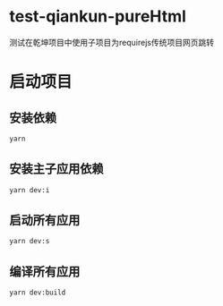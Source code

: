 # test-qiankun-pureHtml

测试在乾坤项目中使用子项目为requirejs传统项目网页跳转

# 启动项目

## 安装依赖

```sh
yarn
```

## 安装主子应用依赖

```sh
yarn dev:i
```

## 启动所有应用

```sh
yarn dev:s
```

## 编译所有应用

```sh
yarn dev:build
```
